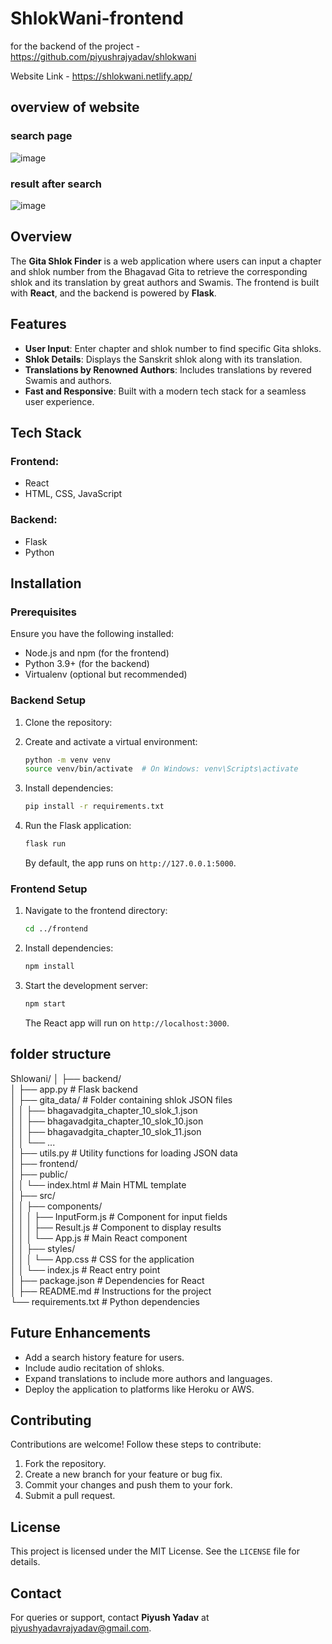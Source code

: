 # ShlokWani-frontend
for the backend of the project - https://github.com/piyushrajyadav/shlokwani

Website Link - https://shlokwani.netlify.app/

## overview of website 
### search page 
![image](https://github.com/user-attachments/assets/d1d59cb0-aa2c-400f-8828-9b56cfb5df3a)

### result after search 
![image](https://github.com/user-attachments/assets/aea99590-2bb8-4819-b5af-c2c57516ed3f)



## Overview
The **Gita Shlok Finder** is a web application where users can input a chapter and shlok number from the Bhagavad Gita to retrieve the corresponding shlok and its translation by great authors and Swamis. The frontend is built with **React**, and the backend is powered by **Flask**.

## Features
- **User Input**: Enter chapter and shlok number to find specific Gita shloks.
- **Shlok Details**: Displays the Sanskrit shlok along with its translation.
- **Translations by Renowned Authors**: Includes translations by revered Swamis and authors.
- **Fast and Responsive**: Built with a modern tech stack for a seamless user experience.

## Tech Stack
### Frontend:
- React
- HTML, CSS, JavaScript

### Backend:
- Flask
- Python


## Installation

### Prerequisites
Ensure you have the following installed:
- Node.js and npm (for the frontend)
- Python 3.9+ (for the backend)
- Virtualenv (optional but recommended)

### Backend Setup
1. Clone the repository:
  
2. Create and activate a virtual environment:
   ```bash
   python -m venv venv
   source venv/bin/activate  # On Windows: venv\Scripts\activate
   ```
3. Install dependencies:
   ```bash
   pip install -r requirements.txt
   ```
4. Run the Flask application:
   ```bash
   flask run
   ```
   By default, the app runs on `http://127.0.0.1:5000`.

### Frontend Setup
1. Navigate to the frontend directory:
   ```bash
   cd ../frontend
   ```
2. Install dependencies:
   ```bash
   npm install
   ```
3. Start the development server:
   ```bash
   npm start
   ```
   The React app will run on `http://localhost:3000`.


## folder structure
Shlowani/
│
├── backend/  
│   ├── app.py               # Flask backend  
│   ├── gita_data/           # Folder containing shlok JSON files  
│   │   ├── bhagavadgita_chapter_10_slok_1.json  
│   │   ├── bhagavadgita_chapter_10_slok_10.json  
│   │   ├── bhagavadgita_chapter_10_slok_11.json  
│   │   └── ...  
│   ├── utils.py             # Utility functions for loading JSON data  
│
├── frontend/  
│   ├── public/  
│   │   └── index.html       # Main HTML template  
│   ├── src/  
│   │   ├── components/  
│   │   │   ├── InputForm.js # Component for input fields  
│   │   │   ├── Result.js    # Component to display results  
│   │   │   └── App.js       # Main React component  
│   │   ├── styles/  
│   │   │   └── App.css      # CSS for the application  
│   │   └── index.js         # React entry point  
│   ├── package.json         # Dependencies for React  
│
├── README.md                # Instructions for the project  
└── requirements.txt         # Python dependencies  



## Future Enhancements
- Add a search history feature for users.
- Include audio recitation of shloks.
- Expand translations to include more authors and languages.
- Deploy the application to platforms like Heroku or AWS.

## Contributing
Contributions are welcome! Follow these steps to contribute:
1. Fork the repository.
2. Create a new branch for your feature or bug fix.
3. Commit your changes and push them to your fork.
4. Submit a pull request.

## License
This project is licensed under the MIT License. See the `LICENSE` file for details.

## Contact
For queries or support, contact **Piyush Yadav** at piyushyadavrajyadav@gmail.com.

